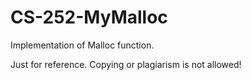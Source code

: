 # CS-252-MyMalloc
Implementation of Malloc function.

Just for reference. Copying or plagiarism is not allowed!
